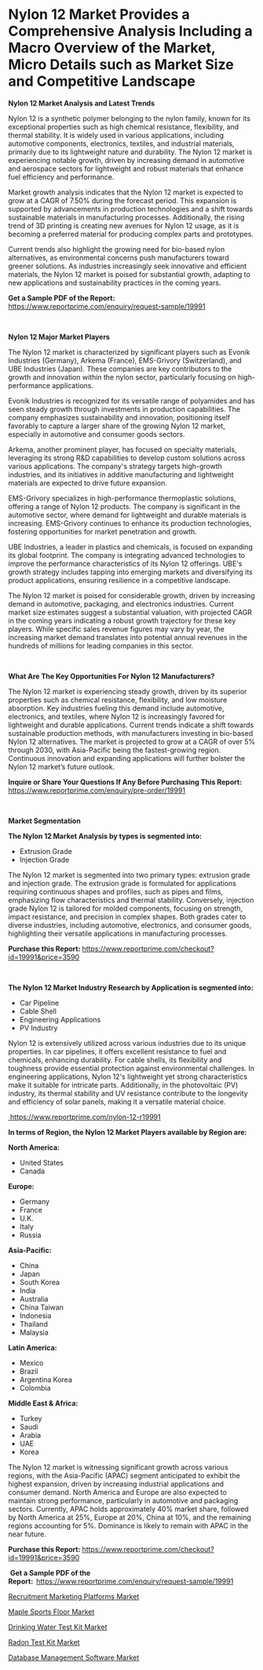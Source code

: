 <p><h1>Nylon 12 Market Provides a Comprehensive Analysis Including a Macro Overview of the Market, Micro Details such as Market Size and Competitive Landscape</h1></p><p><strong>Nylon 12 Market Analysis and Latest Trends</strong></p>
<p><p>Nylon 12 is a synthetic polymer belonging to the nylon family, known for its exceptional properties such as high chemical resistance, flexibility, and thermal stability. It is widely used in various applications, including automotive components, electronics, textiles, and industrial materials, primarily due to its lightweight nature and durability. The Nylon 12 market is experiencing notable growth, driven by increasing demand in automotive and aerospace sectors for lightweight and robust materials that enhance fuel efficiency and performance.</p><p>Market growth analysis indicates that the Nylon 12 market is expected to grow at a CAGR of 7.50% during the forecast period. This expansion is supported by advancements in production technologies and a shift towards sustainable materials in manufacturing processes. Additionally, the rising trend of 3D printing is creating new avenues for Nylon 12 usage, as it is becoming a preferred material for producing complex parts and prototypes.</p><p>Current trends also highlight the growing need for bio-based nylon alternatives, as environmental concerns push manufacturers toward greener solutions. As industries increasingly seek innovative and efficient materials, the Nylon 12 market is poised for substantial growth, adapting to new applications and sustainability practices in the coming years.</p></p>
<p><strong>Get a Sample PDF of the Report:&nbsp;</strong> <a href="https://www.reportprime.com/enquiry/request-sample/19991?utm_campaign=1134&utm_medium=2&utm_source=Github&utm_content=ia&utm_term=24112024&utm_id=nylon-12">https://www.reportprime.com/enquiry/request-sample/19991</a></p>
<p>&nbsp;</p>
<p><strong>Nylon 12 Major Market Players</strong></p>
<p><p>The Nylon 12 market is characterized by significant players such as Evonik Industries (Germany), Arkema (France), EMS-Grivory (Switzerland), and UBE Industries (Japan). These companies are key contributors to the growth and innovation within the nylon sector, particularly focusing on high-performance applications.</p><p>Evonik Industries is recognized for its versatile range of polyamides and has seen steady growth through investments in production capabilities. The company emphasizes sustainability and innovation, positioning itself favorably to capture a larger share of the growing Nylon 12 market, especially in automotive and consumer goods sectors.</p><p>Arkema, another prominent player, has focused on specialty materials, leveraging its strong R&D capabilities to develop custom solutions across various applications. The company's strategy targets high-growth industries, and its initiatives in additive manufacturing and lightweight materials are expected to drive future expansion.</p><p>EMS-Grivory specializes in high-performance thermoplastic solutions, offering a range of Nylon 12 products. The company is significant in the automotive sector, where demand for lightweight and durable materials is increasing. EMS-Grivory continues to enhance its production technologies, fostering opportunities for market penetration and growth.</p><p>UBE Industries, a leader in plastics and chemicals, is focused on expanding its global footprint. The company is integrating advanced technologies to improve the performance characteristics of its Nylon 12 offerings. UBE's growth strategy includes tapping into emerging markets and diversifying its product applications, ensuring resilience in a competitive landscape.</p><p>The Nylon 12 market is poised for considerable growth, driven by increasing demand in automotive, packaging, and electronics industries. Current market size estimates suggest a substantial valuation, with projected CAGR in the coming years indicating a robust growth trajectory for these key players. While specific sales revenue figures may vary by year, the increasing market demand translates into potential annual revenues in the hundreds of millions for leading companies in this sector.</p></p>
<p>&nbsp;</p>
<p><strong>What Are The Key Opportunities For Nylon 12 Manufacturers?</strong></p>
<p><p>The Nylon 12 market is experiencing steady growth, driven by its superior properties such as chemical resistance, flexibility, and low moisture absorption. Key industries fueling this demand include automotive, electronics, and textiles, where Nylon 12 is increasingly favored for lightweight and durable applications. Current trends indicate a shift towards sustainable production methods, with manufacturers investing in bio-based Nylon 12 alternatives. The market is projected to grow at a CAGR of over 5% through 2030, with Asia-Pacific being the fastest-growing region. Continuous innovation and expanding applications will further bolster the Nylon 12 market’s future outlook.</p></p>
<p><strong>Inquire or Share Your Questions If Any Before Purchasing This Report:</strong> <a href="https://www.reportprime.com/enquiry/pre-order/19991?utm_campaign=1134&utm_medium=2&utm_source=Github&utm_content=ia&utm_term=24112024&utm_id=nylon-12">https://www.reportprime.com/enquiry/pre-order/19991</a></p>
<p>&nbsp;</p>
<p><strong>Market Segmentation</strong></p>
<p><strong>The Nylon 12 Market Analysis by types is segmented into:</strong></p>
<p><ul><li>Extrusion Grade</li><li>Injection Grade</li></ul></p>
<p><p>The Nylon 12 market is segmented into two primary types: extrusion grade and injection grade. The extrusion grade is formulated for applications requiring continuous shapes and profiles, such as pipes and films, emphasizing flow characteristics and thermal stability. Conversely, injection grade Nylon 12 is tailored for molded components, focusing on strength, impact resistance, and precision in complex shapes. Both grades cater to diverse industries, including automotive, electronics, and consumer goods, highlighting their versatile applications in manufacturing processes.</p></p>
<p><strong>Purchase this Report:&nbsp;</strong><a href="https://www.reportprime.com/checkout?id=19991&price=3590&utm_campaign=1134&utm_medium=2&utm_source=Github&utm_content=ia&utm_term=24112024&utm_id=nylon-12">https://www.reportprime.com/checkout?id=19991&price=3590</a></p>
<p>&nbsp;</p>
<p><strong>The Nylon 12 Market Industry Research by Application is segmented into:</strong></p>
<p><ul><li>Car Pipeline</li><li>Cable Shell</li><li>Engineering Applications</li><li>PV Industry</li></ul></p>
<p><p>Nylon 12 is extensively utilized across various industries due to its unique properties. In car pipelines, it offers excellent resistance to fuel and chemicals, enhancing durability. For cable shells, its flexibility and toughness provide essential protection against environmental challenges. In engineering applications, Nylon 12's lightweight yet strong characteristics make it suitable for intricate parts. Additionally, in the photovoltaic (PV) industry, its thermal stability and UV resistance contribute to the longevity and efficiency of solar panels, making it a versatile material choice.</p></p>
<p><a href="https://www.reportprime.com/nylon-12-r19991?utm_campaign=1134&utm_medium=2&utm_source=Github&utm_content=ia&utm_term=24112024&utm_id=nylon-12">&nbsp;https://www.reportprime.com/nylon-12-r19991</a></p>
<p><strong>In terms of Region, the Nylon 12 Market Players available by Region are:</strong></p>
<p>
    <p> <strong> North America: </strong>
        <ul>
            <li>United States</li>
            <li>Canada</li>
        </ul>
        </p> 
    <p> <strong> Europe: </strong>
        <ul>
            <li>Germany</li>
            <li>France</li>
            <li>U.K.</li>
            <li>Italy</li>
            <li>Russia</li>
        </ul>
        </p> 
    <p> <strong> Asia-Pacific: </strong>
        <ul>
            <li>China</li>
            <li>Japan</li>
            <li>South Korea</li>
            <li>India</li>
            <li>Australia</li>
            <li>China Taiwan</li>
            <li>Indonesia</li>
            <li>Thailand</li>
            <li>Malaysia</li>
        </ul>
        </p> 
    <p> <strong> Latin America: </strong>
        <ul>
            <li>Mexico</li>
            <li>Brazil</li>
            <li>Argentina Korea</li>
            <li>Colombia</li>
        </ul>
        </p> 
    <p> <strong> Middle East & Africa: </strong>
        <ul>
            <li>Turkey</li>
            <li>Saudi</li>
            <li>Arabia</li>
            <li>UAE</li>
            <li>Korea</li>
        </ul>
    </p>
    </p>
<p><p>The Nylon 12 market is witnessing significant growth across various regions, with the Asia-Pacific (APAC) segment anticipated to exhibit the highest expansion, driven by increasing industrial applications and consumer demand. North America and Europe are also expected to maintain strong performance, particularly in automotive and packaging sectors. Currently, APAC holds approximately 40% market share, followed by North America at 25%, Europe at 20%, China at 10%, and the remaining regions accounting for 5%. Dominance is likely to remain with APAC in the near future.</p></p>
<p><strong>Purchase this Report: </strong><a href="https://www.reportprime.com/checkout?id=19991&price=3590&utm_campaign=1134&utm_medium=2&utm_source=Github&utm_content=ia&utm_term=24112024&utm_id=nylon-12">https://www.reportprime.com/checkout?id=19991&price=3590</a></p>
<p>&nbsp;<strong>Get a Sample PDF of the Report:&nbsp;&nbsp;</strong><a href="https://www.reportprime.com/enquiry/request-sample/19991?utm_campaign=1134&utm_medium=2&utm_source=Github&utm_content=ia&utm_term=24112024&utm_id=nylon-12">https://www.reportprime.com/enquiry/request-sample/19991</a></p>
<p><strong></strong></p>
<p><p><a href="https://issuu.com/reportprime-2/docs/recruitment-marketing-platforms-mar_15c1848db40dcc?utm_campaign=1134&utm_medium=2&utm_source=Github&utm_content=ia&utm_term=24112024&utm_id=nylon-12">Recruitment Marketing Platforms Market</a></p><p><a href="https://www.linkedin.com/pulse/navigating-maple-sports-floor-market-expert-analysis-forecast-nuqye?utm_campaign=1134&utm_medium=2&utm_source=Github&utm_content=ia&utm_term=24112024&utm_id=nylon-12">Maple Sports Floor Market</a></p><p><a href="https://www.linkedin.com/pulse/booming-drinking-water-test-kit-market-sector-analysis-growth-bhwpe?utm_campaign=1134&utm_medium=2&utm_source=Github&utm_content=ia&utm_term=24112024&utm_id=nylon-12">Drinking Water Test Kit Market</a></p><p><a href="https://www.linkedin.com/pulse/radon-test-kit-industry-analysis-report-market-size-share-yigie?utm_campaign=1134&utm_medium=2&utm_source=Github&utm_content=ia&utm_term=24112024&utm_id=nylon-12">Radon Test Kit Market</a></p><p><a href="https://issuu.com/reportprime-2/docs/database-management-software-market_82f90996488f2a?utm_campaign=1134&utm_medium=2&utm_source=Github&utm_content=ia&utm_term=24112024&utm_id=nylon-12">Database Management Software Market</a></p></p>